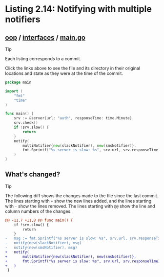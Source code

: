 # Listing 2.14: Notifying with multiple notifiers

## [oop](https://github.com/inancgumus/gobyexample/blob/3d9c65d181de1d6f717fa8a49af89fdd2c0922f6/oop) / [interfaces](https://github.com/inancgumus/gobyexample/blob/3d9c65d181de1d6f717fa8a49af89fdd2c0922f6/oop/interfaces) / [main.go](https://github.com/inancgumus/gobyexample/blob/3d9c65d181de1d6f717fa8a49af89fdd2c0922f6/oop/interfaces/main.go)

> [!TIP]
> Each listing corresponds to a commit.
>
> Click the links above to see the file and its directory in their original locations and state as they were at the time of the commit.

```go
package main

import (
	"fmt"
	"time"
)

func main() {
	srv := &server{url: "auth", responseTime: time.Minute}
	srv.check()
	if !srv.slow() {
		return
	}
	notify(
		multiNotifier{new(slackNotifier), new(smsNotifier)},
		fmt.Sprintf("%s server is slow: %s", srv.url, srv.responseTime),
	)
}
```

## What's changed?

> [!TIP]
> The following diff shows the changes made to the file since the last commit.
> The lines starting with `+` show the new lines added, and the lines starting with `-` show the lines removed.
> The lines starting with `@@` show the line and column numbers of the changes.

```diff
@@ -11,7 +11,8 @@ func main() {
 	if !srv.slow() {
 		return
 	}
-	msg := fmt.Sprintf("%s server is slow: %s", srv.url, srv.responseTime)
-	notify(new(slackNotifier), msg)
-	notify(new(smsNotifier), msg)
+	notify(
+		multiNotifier{new(slackNotifier), new(smsNotifier)},
+		fmt.Sprintf("%s server is slow: %s", srv.url, srv.responseTime),
+	)
 }
```

